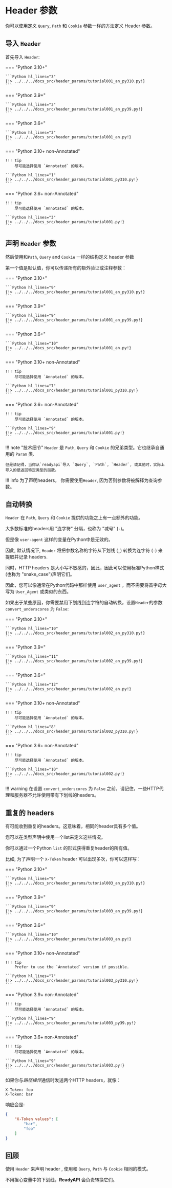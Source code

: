 # Header 参数

你可以使用定义 `Query`, `Path` 和 `Cookie` 参数一样的方法定义 Header 参数。

## 导入 `Header`

首先导入 `Header`:

=== "Python 3.10+"

    ```Python hl_lines="3"
    {!> ../../../docs_src/header_params/tutorial001_an_py310.py!}
    ```

=== "Python 3.9+"

    ```Python hl_lines="3"
    {!> ../../../docs_src/header_params/tutorial001_an_py39.py!}
    ```

=== "Python 3.6+"

    ```Python hl_lines="3"
    {!> ../../../docs_src/header_params/tutorial001_an.py!}
    ```

=== "Python 3.10+ non-Annotated"

    !!! tip
        尽可能选择使用 `Annotated` 的版本。

    ```Python hl_lines="1"
    {!> ../../../docs_src/header_params/tutorial001_py310.py!}
    ```

=== "Python 3.6+ non-Annotated"

    !!! tip
        尽可能选择使用 `Annotated` 的版本。

    ```Python hl_lines="3"
    {!> ../../../docs_src/header_params/tutorial001.py!}
    ```

## 声明 `Header` 参数

然后使用和`Path`, `Query` and `Cookie` 一样的结构定义 header 参数

第一个值是默认值，你可以传递所有的额外验证或注释参数：

=== "Python 3.10+"

    ```Python hl_lines="9"
    {!> ../../../docs_src/header_params/tutorial001_an_py310.py!}
    ```

=== "Python 3.9+"

    ```Python hl_lines="9"
    {!> ../../../docs_src/header_params/tutorial001_an_py39.py!}
    ```

=== "Python 3.6+"

    ```Python hl_lines="10"
    {!> ../../../docs_src/header_params/tutorial001_an.py!}
    ```

=== "Python 3.10+ non-Annotated"

    !!! tip
        尽可能选择使用 `Annotated` 的版本。

    ```Python hl_lines="7"
    {!> ../../../docs_src/header_params/tutorial001_py310.py!}
    ```

=== "Python 3.6+ non-Annotated"

    !!! tip
        尽可能选择使用 `Annotated` 的版本。

    ```Python hl_lines="9"
    {!> ../../../docs_src/header_params/tutorial001.py!}
    ```

!!! note "技术细节"
    `Header` 是 `Path`, `Query` 和 `Cookie` 的兄弟类型。它也继承自通用的 `Param` 类.

    但是请记得，当你从`readyapi`导入 `Query`, `Path`, `Header`, 或其他时，实际上导入的是返回特定类型的函数。

!!! info
    为了声明headers， 你需要使用`Header`, 因为否则参数将被解释为查询参数。

## 自动转换

`Header` 在 `Path`, `Query` 和 `Cookie` 提供的功能之上有一点额外的功能。

大多数标准的headers用 "连字符" 分隔，也称为 "减号" (`-`)。

但是像 `user-agent` 这样的变量在Python中是无效的。

因此, 默认情况下, `Header` 将把参数名称的字符从下划线 (`_`) 转换为连字符 (`-`) 来提取并记录 headers.

同时，HTTP headers 是大小写不敏感的，因此，因此可以使用标准Python样式(也称为 "snake_case")声明它们。

因此，您可以像通常在Python代码中那样使用 `user_agent` ，而不需要将首字母大写为 `User_Agent` 或类似的东西。

如果出于某些原因，你需要禁用下划线到连字符的自动转换，设置`Header`的参数 `convert_underscores` 为 `False`:

=== "Python 3.10+"

    ```Python hl_lines="10"
    {!> ../../../docs_src/header_params/tutorial002_an_py310.py!}
    ```

=== "Python 3.9+"

    ```Python hl_lines="11"
    {!> ../../../docs_src/header_params/tutorial002_an_py39.py!}
    ```

=== "Python 3.6+"

    ```Python hl_lines="12"
    {!> ../../../docs_src/header_params/tutorial002_an.py!}
    ```

=== "Python 3.10+ non-Annotated"

    !!! tip
        尽可能选择使用 `Annotated` 的版本。

    ```Python hl_lines="8"
    {!> ../../../docs_src/header_params/tutorial002_py310.py!}
    ```

=== "Python 3.6+ non-Annotated"

    !!! tip
        尽可能选择使用 `Annotated` 的版本。

    ```Python hl_lines="10"
    {!> ../../../docs_src/header_params/tutorial002.py!}
    ```

!!! warning
    在设置 `convert_underscores` 为 `False` 之前，请记住，一些HTTP代理和服务器不允许使用带有下划线的headers。


## 重复的 headers

有可能收到重复的headers。这意味着，相同的header具有多个值。

您可以在类型声明中使用一个list来定义这些情况。

你可以通过一个Python `list` 的形式获得重复header的所有值。

比如, 为了声明一个 `X-Token` header 可以出现多次，你可以这样写：

=== "Python 3.10+"

    ```Python hl_lines="9"
    {!> ../../../docs_src/header_params/tutorial003_an_py310.py!}
    ```

=== "Python 3.9+"

    ```Python hl_lines="9"
    {!> ../../../docs_src/header_params/tutorial003_an_py39.py!}
    ```

=== "Python 3.6+"

    ```Python hl_lines="10"
    {!> ../../../docs_src/header_params/tutorial003_an.py!}
    ```

=== "Python 3.10+ non-Annotated"

    !!! tip
        Prefer to use the `Annotated` version if possible.

    ```Python hl_lines="7"
    {!> ../../../docs_src/header_params/tutorial003_py310.py!}
    ```

=== "Python 3.9+ non-Annotated"

    !!! tip
        尽可能选择使用 `Annotated` 的版本。

    ```Python hl_lines="9"
    {!> ../../../docs_src/header_params/tutorial003_py39.py!}
    ```

=== "Python 3.6+ non-Annotated"

    !!! tip
        尽可能选择使用 `Annotated` 的版本。

    ```Python hl_lines="9"
    {!> ../../../docs_src/header_params/tutorial003.py!}
    ```

如果你与*路径操作*通信时发送两个HTTP headers，就像：

```
X-Token: foo
X-Token: bar
```

响应会是:

```JSON
{
    "X-Token values": [
        "bar",
        "foo"
    ]
}
```

## 回顾

使用 `Header` 来声明 header , 使用和 `Query`, `Path` 与 `Cookie` 相同的模式。

不用担心变量中的下划线，**ReadyAPI** 会负责转换它们。
